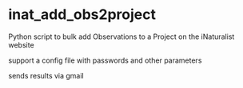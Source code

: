 # inat_add_obs2project

Python script to bulk add Observations to a Project on the iNaturalist website

support a config file with passwords and other parameters

sends results via gmail

